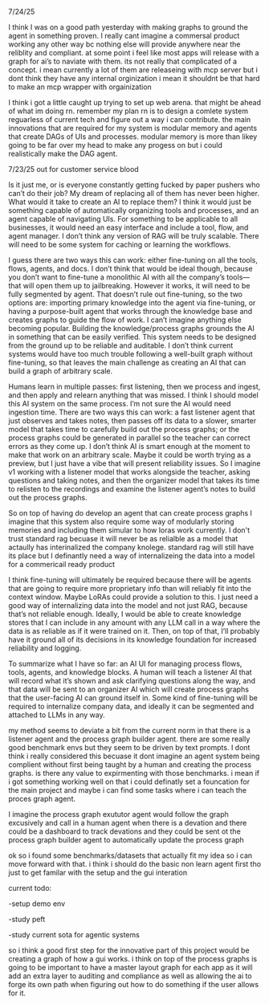   

7/24/25

I think I was on a good path yesterday with making graphs to ground the agent in something proven. I really cant imagine a commersal product working any other way bc nothing else will provide anywhere near the reliblity and compliant. at some point i feel like most apps will release with a graph for ai’s to naviate with them. its not really that complicated of a concept. i mean currently a lot of them are releaseing with mcp server but i dont think they have any internal orginization i mean it shouldnt be that hard to make an mcp wrapper with orgainization

I think i got a little caught up trying to set up web arena. that might be ahead of what im doing rn. remember my plan rn is to design a comlete system reguarless of current tech and figure out a way i can contribute. the main innovations that are required for my system is modular memory and agents that create DAGs of UIs and processes. modular memory is more than likey going to be far over my head to make any progess on but i could realistically make the DAG agent.

  

7/23/25 out for customer service blood

Is it just me, or is everyone constantly getting fucked by paper pushers who can’t do their job? My dream of replacing all of them has never been higher. What would it take to create an AI to replace them? I think it would just be something capable of automatically organizing tools and processes, and an agent capable of navigating UIs. For something to be applicable to all businesses, it would need an easy interface and include a tool, flow, and agent manager. I don’t think any version of RAG will be truly scalable. There will need to be some system for caching or learning the workflows.

I guess there are two ways this can work: either fine-tuning on all the tools, flows, agents, and docs. I don’t think that would be ideal though, because you don’t want to fine-tune a monolithic AI with all the company’s tools—that will open them up to jailbreaking. However it works, it will need to be fully segmented by agent. That doesn’t rule out fine-tuning, so the two options are: importing primary knowledge into the agent via fine-tuning, or having a purpose-built agent that works through the knowledge base and creates graphs to guide the flow of work. I can’t imagine anything else becoming popular. Building the knowledge/process graphs grounds the AI in something that can be easily verified. This system needs to be designed from the ground up to be reliable and auditable. I don’t think current systems would have too much trouble following a well-built graph without fine-tuning, so that leaves the main challenge as creating an AI that can build a graph of arbitrary scale.

Humans learn in multiple passes: first listening, then we process and ingest, and then apply and relearn anything that was missed. I think I should model this AI system on the same process. I’m not sure the AI would need ingestion time. There are two ways this can work: a fast listener agent that just observes and takes notes, then passes off its data to a slower, smarter model that takes time to carefully build out the process graphs; or the process graphs could be generated in parallel so the teacher can correct errors as they come up. I don’t think AI is smart enough at the moment to make that work on an arbitrary scale. Maybe it could be worth trying as a preview, but I just have a vibe that will present reliability issues. So I imagine v1 working with a listener model that works alongside the teacher, asking questions and taking notes, and then the organizer model that takes its time to relisten to the recordings and examine the listener agent’s notes to build out the process graphs.

So on top of having do develop an agent that can create process graphs I imagine that this system also require some way of modularly storing memories and including them simular to how loras work currently. I don't trust standard rag becuase it will never be as relialble as a model that actaully has interinalized the company knolege. standard rag will still have its place but I definantly need a way of internalizeing the data into a model for a commericail ready product

I think fine-tuning will ultimately be required because there will be agents that are going to require more proprietary info than will reliably fit into the context window. Maybe LoRAs could provide a solution to this. I just need a good way of internalizing data into the model and not just RAG, because that’s not reliable enough. Ideally, I would be able to create knowledge stores that I can include in any amount with any LLM call in a way where the data is as reliable as if it were trained on it. Then, on top of that, I’ll probably have it ground all of its decisions in its knowledge foundation for increased reliability and logging.

To summarize what I have so far: an AI UI for managing process flows, tools, agents, and knowledge blocks. A human will teach a listener AI that will record what it’s shown and ask clarifying questions along the way, and that data will be sent to an organizer AI which will create process graphs that the user-facing AI can ground itself in. Some kind of fine-tuning will be required to internalize company data, and ideally it can be segmented and attached to LLMs in any way.

my method seems to deviate a bit from the current norm in that there is a listener agent and the process graph builder agent. there are some really good benchmark envs but they seem to be driven by text prompts. I dont think i really considered this becuase it dont imagine an agent system being complient without first being taught by a human and creating the process graphs. is there any value to expirmenting with those benchmarks. i mean if i got something working well on that i could definatly set a founcation for the main project and maybe i can find some tasks where i can teach the proces graph agent.

I imagine the process graph exututor agent would follow the graph excusively and call in a human agent when there is a devation and there could be a dashboard to track devations and they could be sent ot the process graph builder agent to automatically update the process graph

ok so i found some benchmarks/datasets that actually fit my idea so i can move forward with that. i think i should do the basic non learn agent first tho just to get familar with the setup and the gui interation

current todo:

-setup demo env

-study peft

-study current sota for agentic systems

  

so i think a good first step for the innovative part of this project would be creating a graph of how a gui works. i think on top of the process graphs is going to be important to have a master layout graph for each app as it will add an extra layer to auditing and compliance as well as allowing the ai to forge its own path when figuring out how to do something if the user allows for it.